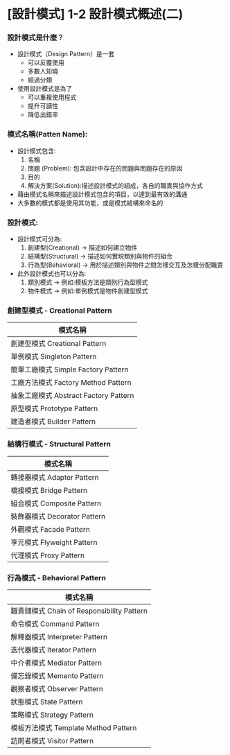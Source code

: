 # [設計模式] 1-2 設計模式概述(二)
### 設計模式是什麼？

- 設計模式（Design Pattern）是一套
	- 可以反覆使用
	- 多數人知曉
	- 經過分類
- 使用設計模式是為了
	- 可以重複使用程式
	- 提升可讀性
	- 降低出錯率

### 模式名稱(Patten Name):

- 設計模式包含:
	1. 名稱
	2. 問題 (Problem): 包含設計中存在的問題與問題存在的原因 
	3. 目的
	4. 解決方案(Solution):描述設計模式的組成，各自的職責與協作方式
- 藉由模式名稱來描述設計模式包含的項目，以達到最有效的溝通
- 大多數的模式都是使用其功能，或是模式結構來命名的


### 設計模式:

- 設計模式可分為:
	1. 創建型(Creational) -> 描述如何建立物件
	2. 結構型(Structural) -> 描述如何實現類別與物件的組合
	3. 行為型(Behavioral) -> 用於描述類別與物件之間怎樣交互及怎樣分配職責
- 此外設計模式也可以分為:
	1. 類別模式 -> 例如:模板方法是類別行為型模式
	2. 物件模式 -> 例如:單例模式是物件創建型模式


### 創建型模式 - Creational Pattern 
| 模式名稱 |
|-------------|
| 創建型模式 Creational Pattern |
| 單例模式 Singleton Pattern |
| 簡單工廠模式 Simple Factory Pattern |
| 工廠方法模式 Factory Method Pattern |
| 抽象工廠模式 Abstract  Factory Pattern |
| 原型模式 Prototype Pattern |
| 建造者模式 Builder Pattern |

### 結構行模式 - Structural Pattern
| 模式名稱 |
|-------------|
| 轉接器模式 Adapter Pattern |
| 橋接模式 Bridge  Pattern |
| 組合模式 Composite  Pattern |
| 裝飾器模式 Decorator  Pattern |
| 外觀模式 Facade  Pattern |
| 享元模式 Flyweight  Pattern |
| 代理模式 Proxy  Pattern |

### 行為模式 - Behavioral Pattern
| 模式名稱 |
|-------------|
| 職責鏈模式 Chain of Responsibility Pattern |
| 命令模式 Command  Pattern |
| 解釋器模式 Interpreter  Pattern |
| 迭代器模式 Iterator  Pattern |
| 中介者模式 Mediator  Pattern |
| 備忘錄模式 Memento  Pattern |
| 觀察者模式 Observer  Pattern |
| 狀態模式 State  Pattern |
| 策略模式 Strategy  Pattern |
| 模板方法模式 Template  Method Pattern |
| 訪問者模式 Visitor  Pattern |
